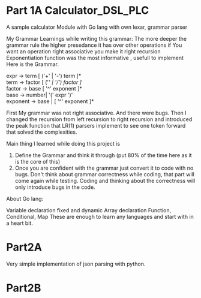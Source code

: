 # Part 1A Calculator_DSL_PLC
A sample calculator Module with Go lang with own lexar, grammar parser


My Grammar
Learnings while writing this grammar:
The more deeper the grammar rule the higher presedance it has over other operations
if You want an operation right associative you make it right recursion
Exponentiation function was the most informative , usefull to implement
Here is the Grammar. <br >

expr -> term [ ('+' | '-') term ]* <br />
term -> factor [ ('*' | '/') factor ]* <br />
factor -> base [ '^' exponent ]* <br />
base -> number| '(' expr ')' <br />
exponent -> base | [ '^' exponent ]* <br />

First My grammar was not right associative. And there were bugs. Then I changed the recursion from left recursion to right recursion and introduced the peak function that LR(1) parsers implement to see one token forward that solved the complexities.

Main thing I learned while doing this project is <br />
1. Define the Grammar and think it through (put 80% of the time here as it is the core of this) <br />
2. Once you are confident with the grammar just convert it to code with no bugs. Don't think about grammar correctness while coding, that part will come again while testing. Coding and thinking about the correctness will only introduce bugs in the code.

About Go lang:

Variable declaration
fixed and dynamic Array declaration
Function, Conditional, Map
These are enough to learn any languages and start with in a heart bit.

# Part2A
Very simple implementation of json parsing with python.
# Part2B
